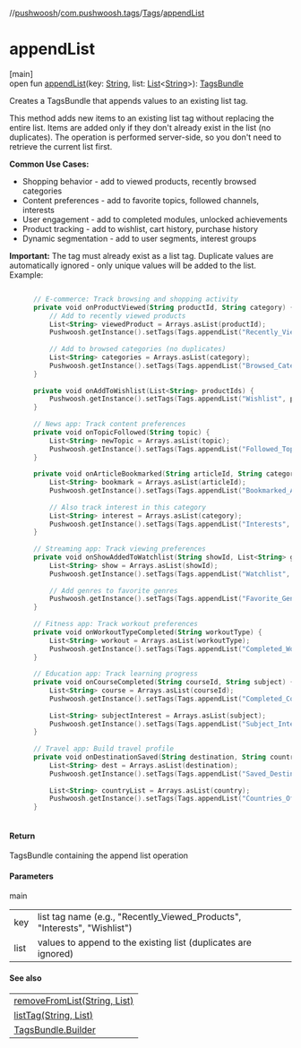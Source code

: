 //[pushwoosh](../../../index.md)/[com.pushwoosh.tags](../index.md)/[Tags](index.md)/[appendList](append-list.md)

# appendList

[main]\
open fun [appendList](append-list.md)(key: [String](https://developer.android.com/reference/kotlin/java/lang/String.html), list: [List](https://developer.android.com/reference/kotlin/java/util/List.html)&lt;[String](https://developer.android.com/reference/kotlin/java/lang/String.html)&gt;): [TagsBundle](../-tags-bundle/index.md)

Creates a TagsBundle that appends values to an existing list tag. 

 This method adds new items to an existing list tag without replacing the entire list. Items are added only if they don't already exist in the list (no duplicates). The operation is performed server-side, so you don't need to retrieve the current list first. 

**Common Use Cases:**

- Shopping behavior - add to viewed products, recently browsed categories
- Content preferences - add to favorite topics, followed channels, interests
- User engagement - add to completed modules, unlocked achievements
- Product tracking - add to wishlist, cart history, purchase history
- Dynamic segmentation - add to user segments, interest groups

**Important:** The tag must already exist as a list tag. Duplicate values are automatically ignored - only unique values will be added to the list.  Example: 

```kotlin

	  // E-commerce: Track browsing and shopping activity
	  private void onProductViewed(String productId, String category) {
	      // Add to recently viewed products
	      List<String> viewedProduct = Arrays.asList(productId);
	      Pushwoosh.getInstance().setTags(Tags.appendList("Recently_Viewed_Products", viewedProduct));
	
	      // Add to browsed categories (no duplicates)
	      List<String> categories = Arrays.asList(category);
	      Pushwoosh.getInstance().setTags(Tags.appendList("Browsed_Categories", categories));
	  }
	
	  private void onAddToWishlist(List<String> productIds) {
	      Pushwoosh.getInstance().setTags(Tags.appendList("Wishlist", productIds));
	  }
	
	  // News app: Track content preferences
	  private void onTopicFollowed(String topic) {
	      List<String> newTopic = Arrays.asList(topic);
	      Pushwoosh.getInstance().setTags(Tags.appendList("Followed_Topics", newTopic));
	  }
	
	  private void onArticleBookmarked(String articleId, String category) {
	      List<String> bookmark = Arrays.asList(articleId);
	      Pushwoosh.getInstance().setTags(Tags.appendList("Bookmarked_Articles", bookmark));
	
	      // Also track interest in this category
	      List<String> interest = Arrays.asList(category);
	      Pushwoosh.getInstance().setTags(Tags.appendList("Interests", interest));
	  }
	
	  // Streaming app: Track viewing preferences
	  private void onShowAddedToWatchlist(String showId, List<String> genres) {
	      List<String> show = Arrays.asList(showId);
	      Pushwoosh.getInstance().setTags(Tags.appendList("Watchlist", show));
	
	      // Add genres to favorite genres
	      Pushwoosh.getInstance().setTags(Tags.appendList("Favorite_Genres", genres));
	  }
	
	  // Fitness app: Track workout preferences
	  private void onWorkoutTypeCompleted(String workoutType) {
	      List<String> workout = Arrays.asList(workoutType);
	      Pushwoosh.getInstance().setTags(Tags.appendList("Completed_Workout_Types", workout));
	  }
	
	  // Education app: Track learning progress
	  private void onCourseCompleted(String courseId, String subject) {
	      List<String> course = Arrays.asList(courseId);
	      Pushwoosh.getInstance().setTags(Tags.appendList("Completed_Courses", course));
	
	      List<String> subjectInterest = Arrays.asList(subject);
	      Pushwoosh.getInstance().setTags(Tags.appendList("Subject_Interests", subjectInterest));
	  }
	
	  // Travel app: Build travel profile
	  private void onDestinationSaved(String destination, String country) {
	      List<String> dest = Arrays.asList(destination);
	      Pushwoosh.getInstance().setTags(Tags.appendList("Saved_Destinations", dest));
	
	      List<String> countryList = Arrays.asList(country);
	      Pushwoosh.getInstance().setTags(Tags.appendList("Countries_Of_Interest", countryList));
	  }
	
```

#### Return

TagsBundle containing the append list operation

#### Parameters

main

| | |
|---|---|
| key | list tag name (e.g., &quot;Recently_Viewed_Products&quot;, &quot;Interests&quot;, &quot;Wishlist&quot;) |
| list | values to append to the existing list (duplicates are ignored) |

#### See also

| |
|---|
| [removeFromList(String, List)](remove-from-list.md) |
| [listTag(String, List)](list-tag.md) |
| [TagsBundle.Builder](../-tags-bundle/-builder/append-list.md) |

